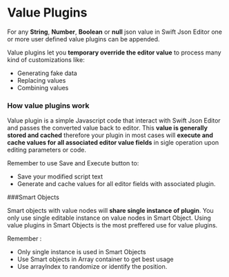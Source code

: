 # Value Plugins

For any **String**, **Number**, **Boolean** or **null** json value in Swift Json Editor one or more user defined value plugins can be appended. 

Value plugins let you **temporary override the editor value** to process many kind of customizations like:

- Generating fake data
- Replacing values
- Combining values

### How value plugins work

Value plugin is a simple Javascript code that interact with Swift Json Editor and passes the converted value back to editor. This **value is generally stored and cached** therefore your plugin in most cases will **execute and cache values for all associated editor value fields** in sigle operation upon editing parameters or code. 

Remember to use Save and Execute button to:
- Save your modified script text
- Generate and cache values for all editor fields with associated plugin.

###Smart Objects

Smart objects with value nodes will **share single instance of plugin**. You only use single editable instance on value nodes in Smart Object. Using value plugins in Smart Objects is the most preffered use for value plugins. 

Remember :
- Only single instance is used in Smart Objects
- Use Smart objects in Array container to get best usage
- Use arrayIndex to randomize or identify the position.


